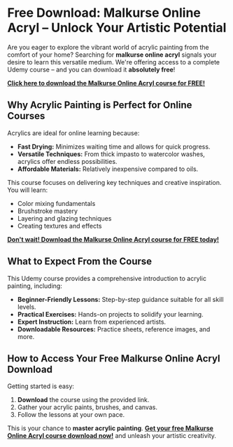 # Free Download: Malkurse Online Acryl – Unlock Your Artistic Potential

Are you eager to explore the vibrant world of acrylic painting from the comfort of your home? Searching for **malkurse online acryl** signals your desire to learn this versatile medium. We're offering access to a complete Udemy course – and you can download it **absolutely free**!

[**Click here to download the Malkurse Online Acryl course for FREE!**](https://udemywork.com/malkurse-online-acryl)

## Why Acrylic Painting is Perfect for Online Courses

Acrylics are ideal for online learning because:

*   **Fast Drying:** Minimizes waiting time and allows for quick progress.
*   **Versatile Techniques:** From thick impasto to watercolor washes, acrylics offer endless possibilities.
*   **Affordable Materials:** Relatively inexpensive compared to oils.

This course focuses on delivering key techniques and creative inspiration. You will learn:

*   Color mixing fundamentals
*   Brushstroke mastery
*   Layering and glazing techniques
*   Creating textures and effects

[**Don't wait! Download the Malkurse Online Acryl course for FREE today!**](https://udemywork.com/malkurse-online-acryl)

## What to Expect From the Course

This Udemy course provides a comprehensive introduction to acrylic painting, including:

*   **Beginner-Friendly Lessons:** Step-by-step guidance suitable for all skill levels.
*   **Practical Exercises:** Hands-on projects to solidify your learning.
*   **Expert Instruction:** Learn from experienced artists.
*   **Downloadable Resources:** Practice sheets, reference images, and more.

## How to Access Your Free Malkurse Online Acryl Download

Getting started is easy:

1.  **Download** the course using the provided link.
2.  Gather your acrylic paints, brushes, and canvas.
3.  Follow the lessons at your own pace.

This is your chance to **master acrylic painting**. **[Get your free Malkurse Online Acryl course download now!](https://udemywork.com/malkurse-online-acryl)** and unleash your artistic creativity.
